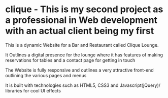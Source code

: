 # clique - This is my second project as a professional in Web development with an actual client being my first

This is a dynamic Website for a Bar and Restaurant called Clique Lounge. 

It Outlines a digital presence for the lounge where it has features of making reservations for tables and a contact page for getting in touch

The Website is fully responsive and outlines a very attractive front-end outlining the various pages and menus

It is built with technologies such as HTML5, CSS3 and Javascript(jQuery)/ libraries for cool UI effects
